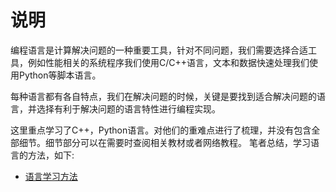 # 说明

编程语言是计算解决问题的一种重要工具，针对不同问题，我们需要选择合适工具，例如性能相关的系统程序我们使用C/C++语言，文本和数据快速处理我们使用Python等脚本语言。

每种语言都有各自特点，我们在解决问题的时候，关键是要找到适合解决问题的语言，并选择有利于解决问题的语言特性进行编程实现。


这里重点学习了C++，Python语言。对他们的重难点进行了梳理，并没有包含全部细节。细节部分可以在需要时查阅相关教材或者网络教程。
笔者总结，学习语言的方法，如下:

- [语言学习方法](https://github.com/wangdingqiao/programmer-evolution-plan/blob/master/language/%E8%AF%AD%E8%A8%80%E5%AD%A6%E4%B9%A0%E6%96%B9%E6%B3%95.png)